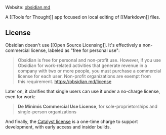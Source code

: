 ---
---
Website: [obsidian.md](https://obsidian.md)

A [[Tools for Thought]] app focused on local editing of [[Markdown]] files.
## License

Obsidian doesn't use [[Open Source Licensing]]. It's effectively a non-commercial license, labeled as "free for personal use":

> Obsidian is free for personal and non-profit use. However, if you use Obsidian for work-related activities that generate revenue in a company with two or more people, you must purchase a commercial license for each user. Non-profit organizations are exempt from this requirement.
> <https://obsidian.md/license>

Later on, it clarifies that single users can use it under a no-charge license, even for work:

> **De Minimis Commercial Use License**, for sole-proprietorships and single-person organizations

And finally, the [Catalyst license](https://help.obsidian.md/Licenses+and+payment/Catalyst+license) is a one-time charge to support development, with early access and insider builds.